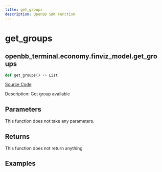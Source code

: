 ```yaml
---
title: get_groups
description: OpenBB SDK Function
---
```


# get_groups

## openbb_terminal.economy.finviz_model.get_groups

```python title='openbb_terminal/economy/finviz_model.py'
def get_groups() -> List
```
[Source Code](https://github.com/OpenBB-finance/OpenBBTerminal/tree/main/openbb_terminal/economy/finviz_model.py#L61)

Description: Get group available

## Parameters

This function does not take any parameters.

## Returns

This function does not return anything

## Examples

